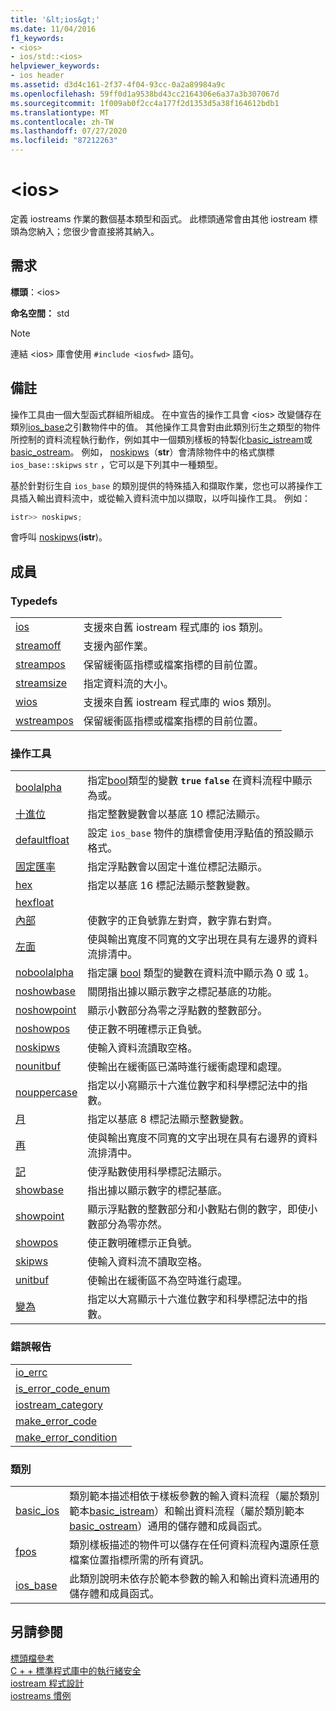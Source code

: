```yaml
---
title: '&lt;ios&gt;'
ms.date: 11/04/2016
f1_keywords:
- <ios>
- ios/std::<ios>
helpviewer_keywords:
- ios header
ms.assetid: d3d4c161-2f37-4f04-93cc-0a2a89984a9c
ms.openlocfilehash: 59ff0d1a9538bd43cc2164306e6a37a3b307067d
ms.sourcegitcommit: 1f009ab0f2cc4a177f2d1353d5a38f164612bdb1
ms.translationtype: MT
ms.contentlocale: zh-TW
ms.lasthandoff: 07/27/2020
ms.locfileid: "87212263"
---
```

# <a name="ltiosgt"></a>&lt;ios&gt;

定義 iostreams 作業的數個基本類型和函式。 此標頭通常會由其他 iostream 標頭為您納入；您很少會直接將其納入。

## <a name="requirements"></a>需求

**標頭**：\<ios>

**命名空間：** std

> [!NOTE]
> 連結 \<ios> 庫會使用 `#include <iosfwd>` 語句。

## <a name="remarks"></a>備註

操作工具由一個大型函式群組所組成。 在中宣告的操作工具會 \<ios> 改變儲存在類別[ios_base](../standard-library/ios-base-class.md)之引數物件中的值。 其他操作工具會對由此類別衍生之類型的物件所控制的資料流程執行動作，例如其中一個類別樣板的特製化[basic_istream](../standard-library/basic-istream-class.md)或[basic_ostream](../standard-library/basic-ostream-class.md)。 例如， [noskipws](../standard-library/ios-functions.md#noskipws)（**str**）會清除物件中的格式旗標 `ios_base::skipws` `str` ，它可以是下列其中一種類型。

基於針對衍生自 `ios_base` 的類別提供的特殊插入和擷取作業，您也可以將操作工具插入輸出資料流中，或從輸入資料流中加以擷取，以呼叫操作工具。 例如：

```cpp
istr>> noskipws;
```

會呼叫 [noskipws](../standard-library/ios-functions.md#noskipws)(**istr**)。

## <a name="members"></a>成員

### <a name="typedefs"></a>Typedefs

|||
|-|-|
|[ios](../standard-library/ios-typedefs.md#ios)|支援來自舊 iostream 程式庫的 ios 類別。|
|[streamoff](../standard-library/ios-typedefs.md#streamoff)|支援內部作業。|
|[streampos](../standard-library/ios-typedefs.md#streampos)|保留緩衝區指標或檔案指標的目前位置。|
|[streamsize](../standard-library/ios-typedefs.md#streamsize)|指定資料流的大小。|
|[wios](../standard-library/ios-typedefs.md#wios)|支援來自舊 iostream 程式庫的 wios 類別。|
|[wstreampos](../standard-library/ios-typedefs.md#wstreampos)|保留緩衝區指標或檔案指標的目前位置。|

### <a name="manipulators"></a>操作工具

|||
|-|-|
|[boolalpha](../standard-library/ios-functions.md#boolalpha)|指定[bool](../cpp/bool-cpp.md)類型的變數 **`true`** **`false`** 在資料流程中顯示為或。|
|[十進位](../standard-library/ios-functions.md#dec)|指定整數變數會以基底 10 標記法顯示。|
|[defaultfloat](../standard-library/ios-functions.md#ios_defaultfloat)|設定 `ios_base` 物件的旗標會使用浮點值的預設顯示格式。|
|[固定匯率](../standard-library/ios-functions.md#fixed)|指定浮點數會以固定十進位標記法顯示。|
|[hex](../standard-library/ios-functions.md#hex)|指定以基底 16 標記法顯示整數變數。|
|[hexfloat](../standard-library/ios-functions.md#hexfloat)|
|[內部](../standard-library/ios-functions.md#internal)|使數字的正負號靠左對齊，數字靠右對齊。|
|[左面](../standard-library/ios-functions.md#left)|使與輸出寬度不同寬的文字出現在具有左邊界的資料流排清中。|
|[noboolalpha](../standard-library/ios-functions.md#noboolalpha)|指定讓 [bool](../cpp/bool-cpp.md) 類型的變數在資料流中顯示為 0 或 1。|
|[noshowbase](../standard-library/ios-functions.md#noshowbase)|關閉指出據以顯示數字之標記基底的功能。|
|[noshowpoint](../standard-library/ios-functions.md#noshowpoint)|顯示小數部分為零之浮點數的整數部分。|
|[noshowpos](../standard-library/ios-functions.md#noshowpos)|使正數不明確標示正負號。|
|[noskipws](../standard-library/ios-functions.md#noskipws)|使輸入資料流讀取空格。|
|[nounitbuf](../standard-library/ios-functions.md#nounitbuf)|使輸出在緩衝區已滿時進行緩衝處理和處理。|
|[nouppercase](../standard-library/ios-functions.md#nouppercase)|指定以小寫顯示十六進位數字和科學標記法中的指數。|
|[月](../standard-library/ios-functions.md#oct)|指定以基底 8 標記法顯示整數變數。|
|[再](../standard-library/ios-functions.md#right)|使與輸出寬度不同寬的文字出現在具有右邊界的資料流排清中。|
|[記](../standard-library/ios-functions.md#scientific)|使浮點數使用科學標記法顯示。|
|[showbase](../standard-library/ios-functions.md#showbase)|指出據以顯示數字的標記基底。|
|[showpoint](../standard-library/ios-functions.md#showpoint)|顯示浮點數的整數部分和小數點右側的數字，即使小數部分為零亦然。|
|[showpos](../standard-library/ios-functions.md#showpos)|使正數明確標示正負號。|
|[skipws](../standard-library/ios-functions.md#skipws)|使輸入資料流不讀取空格。|
|[unitbuf](../standard-library/ios-functions.md#unitbuf)|使輸出在緩衝區不為空時進行處理。|
|[變為](../standard-library/ios-functions.md#uppercase)|指定以大寫顯示十六進位數字和科學標記法中的指數。|

### <a name="error-reporting"></a>錯誤報告

|||
|-|-|
|[io_errc](../standard-library/ios-functions.md#io_errc)||
|[is_error_code_enum](../standard-library/ios-functions.md#is_error_code_enum)||
|[iostream_category](../standard-library/ios-functions.md#iostream_category)||
|[make_error_code](../standard-library/ios-functions.md#make_error_code)||
|[make_error_condition](../standard-library/ios-functions.md#make_error_condition)||

### <a name="classes"></a>類別

|||
|-|-|
|[basic_ios](../standard-library/basic-ios-class.md)|類別範本描述相依于樣板參數的輸入資料流程（屬於類別範本[basic_istream](../standard-library/basic-istream-class.md)）和輸出資料流程（屬於類別範本[basic_ostream](../standard-library/basic-ostream-class.md)）通用的儲存體和成員函式。|
|[fpos](../standard-library/fpos-class.md)|類別樣板描述的物件可以儲存在任何資料流程內還原任意檔案位置指標所需的所有資訊。|
|[ios_base](../standard-library/ios-base-class.md)|此類別說明未依存於範本參數的輸入和輸出資料流通用的儲存體和成員函式。|

## <a name="see-also"></a>另請參閱

[標頭檔參考](../standard-library/cpp-standard-library-header-files.md)\
[C + + 標準程式庫中的執行緒安全](../standard-library/thread-safety-in-the-cpp-standard-library.md)\
[iostream 程式設計](../standard-library/iostream-programming.md)\
[iostreams 慣例](../standard-library/iostreams-conventions.md)
